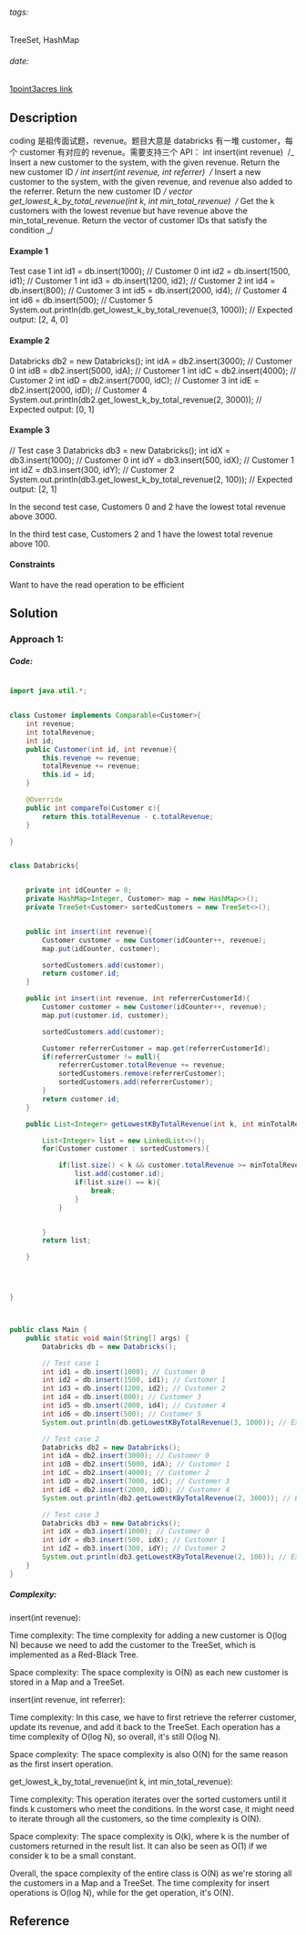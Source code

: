 ###### tags:

TreeSet, HashMap

###### date:

[1point3acres link](https://www.1point3acres.com/bbs/forum.php?mod=viewthread&tid=943884&ctid=234491)

## **Description**

coding 是祖传面试题，revenue。题目大意是 databricks 有一堆 customer，每个 customer 有对应的 revenue。需要支持三个 API：
int insert(int revenue)  /_ Insert a new customer to the system, with the given revenue. Return the new customer ID _/
int insert(int revenue, int referrer)  /_ Insert a new customer to the system, with the given revenue, and revenue also added to the referrer. Return the new customer ID _/
vector<int> get_lowest_k_by_total_revenue(int k, int min_total_revenue)  /_ Get the k customers with the lowest revenue but have revenue above the min_total_revenue. Return the vector of customer IDs that satisfy the condition _/

#### Example 1

Test case 1
int id1 = db.insert(1000); // Customer 0
int id2 = db.insert(1500, id1); // Customer 1
int id3 = db.insert(1200, id2); // Customer 2
int id4 = db.insert(800); // Customer 3
int id5 = db.insert(2000, id4); // Customer 4
int id6 = db.insert(500); // Customer 5
System.out.println(db.get_lowest_k_by_total_revenue(3, 1000)); // Expected output: [2, 4, 0]

#### Example 2

Databricks db2 = new Databricks();
int idA = db2.insert(3000); // Customer 0
int idB = db2.insert(5000, idA); // Customer 1
int idC = db2.insert(4000); // Customer 2
int idD = db2.insert(7000, idC); // Customer 3
int idE = db2.insert(2000, idD); // Customer 4
System.out.println(db2.get_lowest_k_by_total_revenue(2, 3000)); // Expected output: [0, 1]

#### Example 3

// Test case 3
Databricks db3 = new Databricks();
int idX = db3.insert(1000); // Customer 0
int idY = db3.insert(500, idX); // Customer 1
int idZ = db3.insert(300, idY); // Customer 2
System.out.println(db3.get_lowest_k_by_total_revenue(2, 100)); // Expected output: [2, 1]

In the second test case, Customers 0 and 2 have the lowest total revenue above 3000.

In the third test case, Customers 2 and 1 have the lowest total revenue above 100.

#### Constraints

Want to have the read operation to be efficient

## **Solution**

### Approach 1:

##### Code:

```JAVA

import java.util.*;


class Customer implements Comparable<Customer>{
    int revenue;
    int totalRevenue;
    int id;
    public Customer(int id, int revenue){
        this.revenue += revenue;
        totalRevenue += revenue;
        this.id = id;
    }

    @Override
    public int compareTo(Customer c){
        return this.totalRevenue - c.totalRevenue;
    }

}


class Databricks{


    private int idCounter = 0;
    private HashMap<Integer, Customer> map = new HashMap<>();
    private TreeSet<Customer> sortedCustomers = new TreeSet<>();


    public int insert(int revenue){
        Customer customer = new Customer(idCounter++, revenue);
        map.put(idCounter, customer);

        sortedCustomers.add(customer);
        return customer.id;
    }

    public int insert(int revenue, int referrerCustomerId){
        Customer customer = new Customer(idCounter++, revenue);
        map.put(customer.id, customer);

        sortedCustomers.add(customer);

        Customer referrerCustomer = map.get(referrerCustomerId);
        if(referrerCustomer != null){
            referrerCustomer.totalRevenue += revenue;
            sortedCustomers.remove(referrerCustomer);
            sortedCustomers.add(referrerCustomer);
        }
        return customer.id;
    }

    public List<Integer> getLowestKByTotalRevenue(int k, int minTotalRevenue){

        List<Integer> list = new LinkedList<>();
        for(Customer customer : sortedCustomers){

            if(list.size() < k && customer.totalRevenue >= minTotalRevenue){
                list.add(customer.id);
                if(list.size() == k){
                    break;
                }
            }


        }
        return list;

    }




}



public class Main {
    public static void main(String[] args) {
        Databricks db = new Databricks();

        // Test case 1
        int id1 = db.insert(1000); // Customer 0
        int id2 = db.insert(1500, id1); // Customer 1
        int id3 = db.insert(1200, id2); // Customer 2
        int id4 = db.insert(800); // Customer 3
        int id5 = db.insert(2000, id4); // Customer 4
        int id6 = db.insert(500); // Customer 5
        System.out.println(db.getLowestKByTotalRevenue(3, 1000)); // Expected output: [2, 4, 0]

        // Test case 2
        Databricks db2 = new Databricks();
        int idA = db2.insert(3000); // Customer 0
        int idB = db2.insert(5000, idA); // Customer 1
        int idC = db2.insert(4000); // Customer 2
        int idD = db2.insert(7000, idC); // Customer 3
        int idE = db2.insert(2000, idD); // Customer 4
        System.out.println(db2.getLowestKByTotalRevenue(2, 3000)); // Expected output: [0, 2]

        // Test case 3
        Databricks db3 = new Databricks();
        int idX = db3.insert(1000); // Customer 0
        int idY = db3.insert(500, idX); // Customer 1
        int idZ = db3.insert(300, idY); // Customer 2
        System.out.println(db3.getLowestKByTotalRevenue(2, 100)); // Expected output: [2, 1]
    }
}


```

##### Complexity:

insert(int revenue):

Time complexity: The time complexity for adding a new customer is O(log N) because we need to add the customer to the TreeSet, which is implemented as a Red-Black Tree.

Space complexity: The space complexity is O(N) as each new customer is stored in a Map and a TreeSet.

insert(int revenue, int referrer):

Time complexity: In this case, we have to first retrieve the referrer customer, update its revenue, and add it back to the TreeSet. Each operation has a time complexity of O(log N), so overall, it's still O(log N).

Space complexity: The space complexity is also O(N) for the same reason as the first insert operation.

get_lowest_k_by_total_revenue(int k, int min_total_revenue):

Time complexity: This operation iterates over the sorted customers until it finds k customers who meet the conditions. In the worst case, it might need to iterate through all the customers, so the time complexity is O(N).

Space complexity: The space complexity is O(k), where k is the number of customers returned in the result list. It can also be seen as O(1) if we consider k to be a small constant.

Overall, the space complexity of the entire class is O(N) as we're storing all the customers in a Map and a TreeSet. The time complexity for insert operations is O(log N), while for the get operation, it's O(N).

## **Reference**
